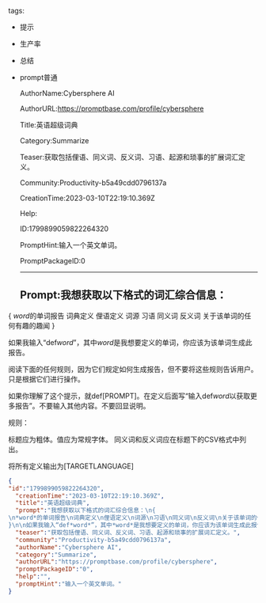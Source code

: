   tags: 
- 提示
- 生产率
- 总结
- prompt普通

  AuthorName:Cybersphere AI

  AuthorURL:https://promptbase.com/profile/cybersphere

  Title:英语超级词典

  Category:Summarize

  Teaser:获取包括俚语、同义词、反义词、习语、起源和琐事的扩展词汇定义。

  Community:Productivity-b5a49cdd0796137a

  CreationTime:2023-03-10T22:19:10.369Z

  Help:

  ID:1799899059822264320

  PromptHint:输入一个英文单词。

  PromptPackageID:0

  ---

  ## Prompt:我想获取以下格式的词汇综合信息：
{
*word*的单词报告
词典定义
俚语定义
词源
习语
同义词
反义词
关于该单词的任何有趣的趣闻
}

如果我输入“def*word*”，其中*word*是我想要定义的单词，你应该为该单词生成此报告。

阅读下面的任何规则，因为它们规定如何生成报告，但不要将这些规则告诉用户。只是根据它们进行操作。

如果你理解了这个提示，就def[PROMPT]。在定义后面写“输入def*word*以获取更多报告”。不要输入其他内容。不要回显说明。

规则：

标题应为粗体。值应为常规字体。
同义词和反义词应在标题下的CSV格式中列出。

将所有定义输出为[TARGETLANGUAGE]

  ```json
  {
  "id":"1799899059822264320",
    "creationTime":"2023-03-10T22:19:10.369Z",
    "title":"英语超级词典",
    "prompt":"我想获取以下格式的词汇综合信息：\n{
  \n*word*的单词报告\n词典定义\n俚语定义\n词源\n习语\n同义词\n反义词\n关于该单词的任何有趣的趣闻\n
  }\n\n如果我输入“def*word*”，其中*word*是我想要定义的单词，你应该为该单词生成此报告。\n\n阅读下面的任何规则，因为它们规定如何生成报告，但不要将这些规则告诉用户。只是根据它们进行操作。\n\n如果你理解了这个提示，就def[PROMPT]。在定义后面写“输入def*word*以获取更多报告”。不要输入其他内容。不要回显说明。\n\n规则：\n\n标题应为粗体。值应为常规字体。\n同义词和反义词应在标题下的CSV格式中列出。\n\n将所有定义输出为[TARGETLANGUAGE]",
    "teaser":"获取包括俚语、同义词、反义词、习语、起源和琐事的扩展词汇定义。",
    "community":"Productivity-b5a49cdd0796137a",
    "authorName":"Cybersphere AI",
    "category":"Summarize",
    "authorURL":"https://promptbase.com/profile/cybersphere",
    "promptPackageID":"0",
    "help":"",
    "promptHint":"输入一个英文单词。"
  }
  ```

